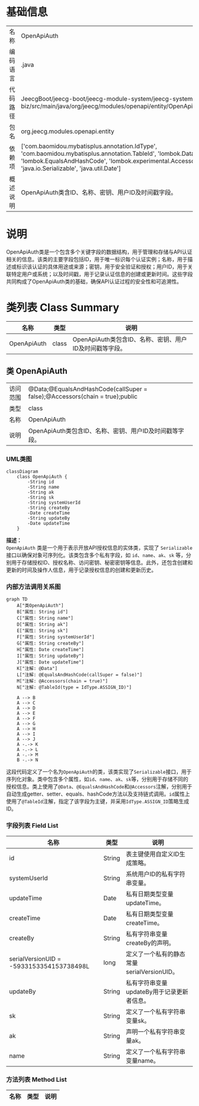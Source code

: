 # 基础信息

|      |      |
|------|------|
| 名称 | OpenApiAuth |
| 编码语言 | .java |
| 代码路径 | JeecgBoot/jeecg-boot/jeecg-module-system/jeecg-system-biz/src/main/java/org/jeecg/modules/openapi/entity/OpenApiAuth.java |
| 包名 | org.jeecg.modules.openapi.entity |
| 依赖项 | ['com.baomidou.mybatisplus.annotation.IdType', 'com.baomidou.mybatisplus.annotation.TableId', 'lombok.Data', 'lombok.EqualsAndHashCode', 'lombok.experimental.Accessors', 'java.io.Serializable', 'java.util.Date'] |
| 概述说明 | OpenApiAuth类含ID、名称、密钥、用户ID及时间戳字段。 |

# 说明

OpenApiAuth类是一个包含多个关键字段的数据结构，用于管理和存储与API认证相关的信息。该类的主要字段包括ID，用于唯一标识每个认证实例；名称，用于描述或标识该认证的具体用途或来源；密钥，用于安全验证和授权；用户ID，用于关联特定用户或系统；以及时间戳，用于记录认证信息的创建或更新时间。这些字段共同构成了OpenApiAuth类的基础，确保API认证过程的安全性和可追溯性。

# 类列表 Class Summary

| 名称   | 类型  | 说明 |
|-------|------|-------------|
| OpenApiAuth | class | OpenApiAuth类包含ID、名称、密钥、用户ID及时间戳等字段。 |



## 类 OpenApiAuth

|      |      |
|------|------|
| 访问范围 | @Data;@EqualsAndHashCode(callSuper = false);@Accessors(chain = true);public |
| 类型 | class |
| 名称 | OpenApiAuth |
| 说明 | OpenApiAuth类包含ID、名称、密钥、用户ID及时间戳等字段。 |


### UML类图

```mermaid
classDiagram
    class OpenApiAuth {
        -String id
        -String name
        -String ak
        -String sk
        -String systemUserId
        -String createBy
        -Date createTime
        -String updateBy
        -Date updateTime
    }
```

**描述：**  
`OpenApiAuth` 类是一个用于表示开放API授权信息的实体类，实现了 `Serializable` 接口以确保对象可序列化。该类包含多个私有字段，如 `id`、`name`、`ak`、`sk` 等，分别用于存储授权ID、授权名称、访问密钥、秘密密钥等信息。此外，还包含创建和更新的时间及操作人信息，用于记录授权信息的创建和更新历史。


### 内部方法调用关系图

```mermaid
graph TD
    A["类OpenApiAuth"]
    B["属性: String id"]
    C["属性: String name"]
    D["属性: String ak"]
    E["属性: String sk"]
    F["属性: String systemUserId"]
    G["属性: String createBy"]
    H["属性: Date createTime"]
    I["属性: String updateBy"]
    J["属性: Date updateTime"]
    K["注解: @Data"]
    L["注解: @EqualsAndHashCode(callSuper = false)"]
    M["注解: @Accessors(chain = true)"]
    N["注解: @TableId(type = IdType.ASSIGN_ID)"]

    A --> B
    A --> C
    A --> D
    A --> E
    A --> F
    A --> G
    A --> H
    A --> I
    A --> J
    A -.-> K
    A -.-> L
    A -.-> M
    B -.-> N
```

这段代码定义了一个名为`OpenApiAuth`的类，该类实现了`Serializable`接口，用于序列化对象。类中包含多个属性，如`id`、`name`、`ak`、`sk`等，分别用于存储不同的授权信息。类上使用了`@Data`、`@EqualsAndHashCode`和`@Accessors`注解，分别用于自动生成getter、setter、equals、hashCode方法以及支持链式调用。`id`属性上使用了`@TableId`注解，指定了该字段为主键，并采用`IdType.ASSIGN_ID`策略生成ID。

### 字段列表 Field List

| 名称  | 类型  | 说明 |
|-------|-------|------|
| id | String | 表主键使用自定义ID生成策略。 |
| systemUserId | String | 系统用户ID的私有字符串变量。 |
| updateTime | Date | 私有日期类型变量updateTime。 |
| createTime | Date | 私有日期类型变量createTime。 |
| createBy | String | 私有字符串变量createBy的声明。 |
| serialVersionUID = -5933153354153738498L | long | 定义了一个私有的静态常量serialVersionUID。 |
| updateBy | String | 私有字符串变量updateBy用于记录更新者信息。 |
| sk | String | 定义了一个私有字符串变量sk。 |
| ak | String | 声明一个私有字符串变量ak。 |
| name | String | 定义了一个私有字符串变量name。 |

### 方法列表 Method List

| 名称  | 类型  | 说明 |
|-------|-------|------|




